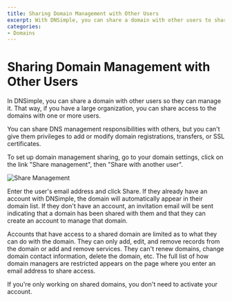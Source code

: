 ```yaml
---
title: Sharing Domain Management with Other Users
excerpt: With DNSimple, you can share a domain with other users to share management.
categories:
- Domains
---
```


# Sharing Domain Management with Other Users

In DNSimple, you can share a domain with other users so they can manage it. That way, if you have a large organization, you can share access to the domains with one or more users.

You can share DNS management responsibilities with others, but you can't give them privileges to add or modify domain registrations, transfers, or SSL certificates.

To set up domain management sharing, go to your domain settings, click on the link "Share management", then "Share with another user".

![Share Management](/files/share-management-card.png)

Enter the user's email address and click Share. If they already have an account with DNSimple, the domain will automatically appear in their domain list. If they don't have an account, an invitation email will be sent indicating that a domain has been shared with them and that they can create an account to manage that domain.

Accounts that have access to a shared domain are limited as to what they can do with the domain. They can only add, edit, and remove records from the domain or add and remove services. They can't renew domains, change domain contact information, delete the domain, etc. The full list of how domain managers are restricted appears on the page where you enter an email address to share access.

If you're only working on shared domains, you don't need to activate your account.
